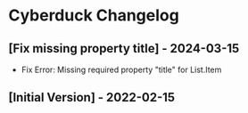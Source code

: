 # Cyberduck Changelog

## [Fix missing property title] - 2024-03-15

- Fix Error: Missing required property "title" for List.Item

## [Initial Version] - 2022-02-15
